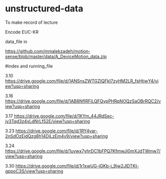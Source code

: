 # unstructured-data
To make record of lecture


Encode EUC-KR


data_file in 

https://github.com/mmalekzadeh/motion-sense/blob/master/data/A_DeviceMotion_data.zip

#index and running_file

3.10 https://drive.google.com/file/d/1ANSnsZWTGZlQFkI7zyHM2LR_fsHtjwY4/view?usp=sharing

3.16 https://drive.google.com/file/d/1AB8NfIRFiLQFQypPHRpNOQzSaOBrRQC2/view?usp=sharing

3.17 https://drive.google.com/file/d/1KYm_44JRdSec-jv3Tqd3z4xLdNrLf52E/view?usp=sharing

3.23 https://drive.google.com/file/d/1RY4yar-2nSdOzEidQzg8h14DjLzEm4y9/view?usp=sharing

3.24 https://drive.google.com/file/d/1uywx7yhrDC1bFPQ7KfmwJi0mXJdTWmw7/view?usp=sharing

3.30 https://drive.google.com/file/d/1r1xwUG-jGKb-j_9jw2JlDTKt-gppoC3S/view?usp=sharing
